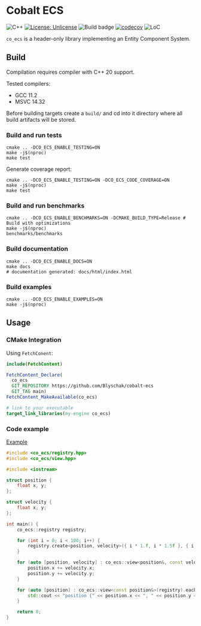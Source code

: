 # Cobalt ECS

![C++](https://img.shields.io/badge/STD-C++20-blue)
[![License: Unlicense](https://img.shields.io/badge/license-Unlicense-blue.svg)](http://unlicense.org/)
![Build badge](https://github.com/Blyschak/cobalt-ecs/actions/workflows/build.yml/badge.svg)
[![codecov](https://codecov.io/gh/Blyschak/cobalt-ecs/branch/main/graph/badge.svg?token=BZ8Z6TXN55)](https://codecov.io/gh/Blyschak/cobalt-ecs)
![LoC](https://raw.githubusercontent.com/Blyschak/cobalt-ecs/badges/badge.svg)

```co_ecs``` is a header-only library implementing an Entity Component System.

## Build

Compilation requires compiler with C++ 20 support.

Tested compilers:
  - GCC 11.2
  - MSVC 14.32

Before building targets create a ```build/``` and cd into it directory where all build artifacts will be stored.

### Build and run tests

```
cmake .. -DCO_ECS_ENABLE_TESTING=ON
make -j$(nproc)
make test
```

Generate coverage report:

```
cmake .. -DCO_ECS_ENABLE_TESTING=ON -DCO_ECS_CODE_COVERAGE=ON
make -j$(nproc)
make test
```

### Build and run benchmarks

```
cmake .. -DCO_ECS_ENABLE_BENCHMARKS=ON -DCMAKE_BUILD_TYPE=Release # Build with optimizations
make -j$(nproc)
benchmarks/benchmarks
```

### Build documentation

```
cmake .. -DCO_ECS_ENABLE_DOCS=ON
make docs
# documentation generated: docs/html/index.html
```

### Build examples

```
cmake .. -DCO_ECS_ENABLE_EXAMPLES=ON
make -j$(nproc)
```

## Usage

### CMake Integration

Using ```FetchConent```:

```cmake
include(FetchContent)

FetchContent_Declare(
  co_ecs
  GIT_REPOSITORY https://github.com/Blyschak/cobalt-ecs
  GIT_TAG main)
FetchContent_MakeAvailable(co_ecs)

# link to your executable
target_link_libraries(my-engine co_ecs)
```

### Code example

[Example](examples/hello-registry/main.cpp)

```c++
#include <co_ecs/registry.hpp>
#include <co_ecs/view.hpp>

#include <iostream>

struct position {
    float x, y;
};

struct velocity {
    float x, y;
};

int main() {
    co_ecs::registry registry;

    for (int i = 0; i < 100; i++) {
        registry.create<position, velocity>({ i * 1.f, i * 1.5f }, { i * .3f, -i * 5.f });
    }

    for (auto [position, velocity] : co_ecs::view<position&, const velocity&>(registry).each()) {
        position.x += velocity.x;
        position.y += velocity.y;
    }

    for (auto [position] : co_ecs::view<const position&>(registry).each()) {
        std::cout << "position {" << position.x << ", " << position.y << "}\n";
    }

    return 0;
}
```
